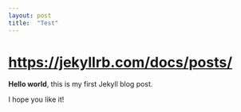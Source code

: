 ```yaml
---
layout: post
title:  "Test"
---
```


# https://jekyllrb.com/docs/posts/

**Hello world**, this is my first Jekyll blog post.

I hope you like it!